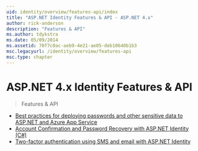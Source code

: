 ```yaml
---
uid: identity/overview/features-api/index
title: "ASP.NET Identity Features & API - ASP.NET 4.x"
author: rick-anderson
description: "Features & API"
ms.author: tdykstra
ms.date: 05/09/2014
ms.assetid: 70f7c0ac-aeb9-4e21-ae05-deb10640b1b3
msc.legacyurl: /identity/overview/features-api
msc.type: chapter
---
```

# ASP.NET 4.x Identity Features & API

> Features & API

- [Best practices for deploying passwords and other sensitive data to ASP.NET and Azure App Service](best-practices-for-deploying-passwords-and-other-sensitive-data-to-aspnet-and-azure.md)
- [Account Confirmation and Password Recovery with ASP.NET Identity (C#)](account-confirmation-and-password-recovery-with-aspnet-identity.md)
- [Two-factor authentication using SMS and email with ASP.NET Identity](two-factor-authentication-using-sms-and-email-with-aspnet-identity.md)

